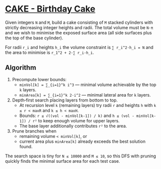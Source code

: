 # [CAKE - Birthday Cake](https://www.spoj.com/problems/CAKE/)

Given integers `N` and `M`, build a cake consisting of `M` stacked cylinders
with strictly decreasing integer heights and radii.  The total volume must be
`N·π` and we wish to minimise the exposed surface area (all side surfaces plus
the top of the base cylinder).

For radii `r_i` and heights `h_i` the volume constraint is
`∑ r_i^2·h_i = N` and the area to minimise is
`r_1^2 + 2·∑ r_i·h_i`.

## Algorithm
1. Precompute lower bounds:
   - `minVol[k] = ∑_{i=1}^k i^3` — minimal volume achievable by the top `k` layers.
   - `minArea[k] = ∑_{i=1}^k 2·i^2` — minimal lateral area for `k` layers.
2. Depth‑first search placing layers from bottom to top.
   - At recursion level `k` (remaining layers) try radii `r` and heights `h`
     with `k ≤ r < maxR` and `k ≤ h < maxH`.
   - Bounds: `r ≤ √((vol - minVol[k-1]) / k)` and
     `h ≤ (vol - minVol[k-1]) / r²` to keep enough volume for upper layers.
   - The base layer additionally contributes `r²` to the area.
3. Prune branches when
   - remaining volume `< minVol[k]`, or
   - current area plus `minArea[k]` already exceeds the best solution found.

The search space is tiny for `N ≤ 10000` and `M ≤ 10`, so this DFS with
pruning quickly finds the minimal surface area for each test case.
